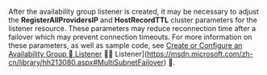 After the availability group listener is created, it may be necessary to adjust the **RegisterAllProvidersIP** and **HostRecordTTL** cluster parameters for the listener resource.  These parameters may reduce reconnection time after a failover which may prevent connection timeouts. For more information on these parameters, as well as sample code, see [Create or Configure an Availability Group  Listener](https://msdn.microsoft.com/library/hh213080.aspx#MultiSubnetFailover)  Listener](https://msdn.microsoft.com/zh-cn/library/hh213080.aspx#MultiSubnetFailover) .